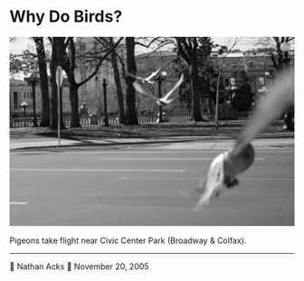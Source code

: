 # Why Do Birds?

![A black-and-white image of three pigeons flying low across a city street towards a park on the opposite side](assets/99ef380c5258173906736dd754992502.webp)

Pigeons take flight near Civic Center Park (Broadway & Colfax).

- - - -

👤 Nathan Acks
📅 November 20, 2005
